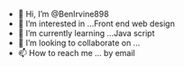 - 👋 Hi, I’m @BenIrvine898
- 👀 I’m interested in ...Front end web design
- 🌱 I’m currently learning ...Java script
- 💞️ I’m looking to collaborate on ...
- 📫 How to reach me ... by email

<!---
BenIrvine898/BenIrvine898 is a ✨ special ✨ repository because its `README.md` (this file) appears on your GitHub profile.
You can click the Preview link to take a look at your changes.
--->
